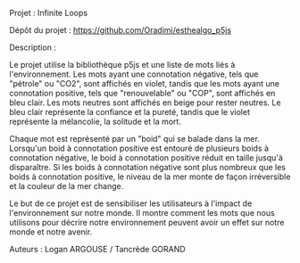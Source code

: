 Projet : Infinite Loops

Dépôt du projet : https://github.com/Oradimi/esthealgo_p5js
	
Description : 

Le projet utilise la bibliothèque p5js et une liste de mots liés à l'environnement. Les mots ayant une connotation négative, tels que "pétrole" ou "CO2", sont affichés en violet, tandis que les mots ayant une connotation positive, tels que "renouvelable" ou "COP", sont affichés en bleu clair. Les mots neutres sont affichés en beige pour rester neutres. Le bleu clair représente la confiance et la pureté, tandis que le violet représente la mélancolie, la solitude et la mort. 

Chaque mot est représenté par un "boid" qui se balade dans la mer. Lorsqu'un boid à connotation positive est entouré de plusieurs boids à connotation négative, le boid à connotation positive réduit en taille jusqu'à disparaître. Si les boids à connotation négative sont plus nombreux que les boids à connotation positive, le niveau de la mer monte de façon irréversible et la couleur de la mer change.

Le but de ce projet est de sensibiliser les utilisateurs à l'impact de l'environnement sur notre monde. Il montre comment les mots que nous utilisons pour décrire notre environnement peuvent avoir un effet sur notre monde et notre avenir.

Auteurs : Logan ARGOUSE / Tancrède GORAND 